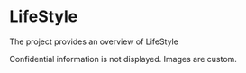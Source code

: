 # LifeStyle

The project provides an overview of LifeStyle 

Confidential information is not displayed. Images are custom.
